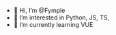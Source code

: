- 👋 Hi, I’m @Fymple
- 👀 I’m interested in Python, JS, TS, 
- 🌱 I’m currently learning VUE


<!---
Fymple/Fymple is a ✨ special ✨ repository because its `README.md` (this file) appears on your GitHub profile.
You can click the Preview link to take a look at your changes.
--->
